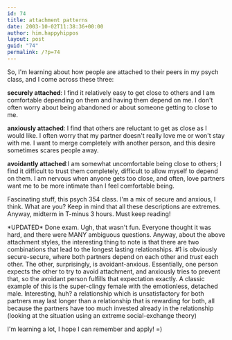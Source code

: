 ```yaml
---
id: 74
title: attachment patterns
date: 2003-10-02T11:38:36+00:00
author: him.happyhippos
layout: post
guid: "74"
permalink: /?p=74
---
```

So, I'm learning about how people are attached to their peers in my psych class, and I come across these three:

**securely attached**: I find it relatively easy to get close to others and I am comfortable depending on them and having them depend on me. I don't often worry about being abandoned or about someone getting to close to me.

**anxiously attached**: I find that others are reluctant to get as close as I would like. I often worry that my partner doesn't really love me or won't stay with me. I want to merge completely with another person, and this desire sometimes scares people away.

**avoidantly attached**:I am somewhat uncomfortable being close to others; I find it difficult to trust them completely, difficult to allow myself to depend on them. I am nervous when anyone gets too close, and often, love partners want me to be more intimate than I feel comfortable being.

Fascinating stuff, this psych 354 class. I'm a mix of secure and anxious, I think. What are you? Keep in mind that all these descriptions are extremes. Anyway, midterm in T-minus 3 hours. Must keep reading!

\*UPDATED\* Done exam. Ugh, that wasn't fun. Everyone thought it was hard, and there were MANY ambiguous questions. Anyway, about the above attachment styles, the interesting thing to note is that there are two combinations that lead to the longest lasting relationships. #1 is obviously secure-secure, where both partners depend on each other and _trust_ each other. The other, surprisingly, is avoidant-anxious. Essentially, one person expects the other to try to avoid attachment, and anxiously tries to prevent that, so the avoidant person fulfills that expectation exactly. A classic example of this is the super-clingy female with the emotionless, detached male. Interesting, huh? a relationship which is unsatisfactory for both partners may last longer than a relationship that is rewarding for both, all because the partners have too much invested already in the relationship (looking at the situation using an extreme social-exchange theory)

I'm learning a lot, I hope I can remember and apply! =)